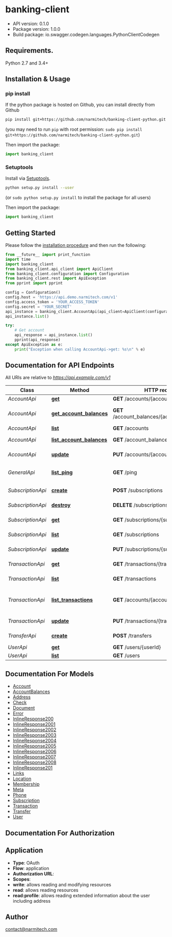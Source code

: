 # banking-client

- API version: 0.1.0
- Package version: 1.0.0
- Build package: io.swagger.codegen.languages.PythonClientCodegen

## Requirements.

Python 2.7 and 3.4+

## Installation & Usage
### pip install

If the python package is hosted on Github, you can install directly from Github

```sh
pip install git+https://github.com/narmitech/banking-client-python.git
```
(you may need to run `pip` with root permission: `sudo pip install git+https://github.com/narmitech/banking-client-python.git`)

Then import the package:
```python
import banking_client
```

### Setuptools

Install via [Setuptools](http://pypi.python.org/pypi/setuptools).

```sh
python setup.py install --user
```
(or `sudo python setup.py install` to install the package for all users)

Then import the package:
```python
import banking_client
```

## Getting Started

Please follow the [installation procedure](#installation--usage) and then run the following:

```python
from __future__ import print_function
import time
import banking_client
from banking_client.api_client import ApiClient
from banking_client.configuration import Configuration
from banking_client.rest import ApiException
from pprint import pprint

config = Configuration()
config.host = 'https://api.demo.narmitech.com/v1'
config.access_token = 'YOUR_ACCESS_TOKEN'
config.secret = 'YOUR_SECRET'
api_instance = banking_client.AccountApi(api_client=ApiClient(configuration=config))
api_instance.list()

try:
    # Get account
    api_response = api_instance.list()
    pprint(api_response)
except ApiException as e:
    print("Exception when calling AccountApi->get: %s\n" % e)

```

## Documentation for API Endpoints

All URIs are relative to *https://api.example.com/v1*

Class | Method | HTTP request | Description
------------ | ------------- | ------------- | -------------
*AccountApi* | [**get**](docs/AccountApi.md#get) | **GET** /accounts/{accountId} | Get account
*AccountApi* | [**get_account_balances**](docs/AccountApi.md#get_account_balances) | **GET** /account_balances/{accountBalancesId} | Get account balances for an account
*AccountApi* | [**list**](docs/AccountApi.md#list) | **GET** /accounts | List accounts
*AccountApi* | [**list_account_balances**](docs/AccountApi.md#list_account_balances) | **GET** /account_balances | List account balances
*AccountApi* | [**update**](docs/AccountApi.md#update) | **PUT** /accounts/{accountId} | Update account
*GeneralApi* | [**list_ping**](docs/GeneralApi.md#list_ping) | **GET** /ping | Server heartbeat operation
*SubscriptionApi* | [**create**](docs/SubscriptionApi.md#create) | **POST** /subscriptions | Create subscription
*SubscriptionApi* | [**destroy**](docs/SubscriptionApi.md#destroy) | **DELETE** /subscriptions/{subscriptionId} | Delete subscription
*SubscriptionApi* | [**get**](docs/SubscriptionApi.md#get) | **GET** /subscriptions/{subscriptionId} | Get subscription
*SubscriptionApi* | [**list**](docs/SubscriptionApi.md#list) | **GET** /subscriptions | List subscriptions
*SubscriptionApi* | [**update**](docs/SubscriptionApi.md#update) | **PUT** /subscriptions/{subscriptionId} | Update subscription
*TransactionApi* | [**get**](docs/TransactionApi.md#get) | **GET** /transactions/{transactionId} | Get transaction
*TransactionApi* | [**list**](docs/TransactionApi.md#list) | **GET** /transactions | List transactions
*TransactionApi* | [**list_transactions**](docs/TransactionApi.md#list_transactions) | **GET** /accounts/{accountId}/transactions | List transactions for an account
*TransactionApi* | [**update**](docs/TransactionApi.md#update) | **PUT** /transactions/{transactionId} | Update transaction
*TransferApi* | [**create**](docs/TransferApi.md#create) | **POST** /transfers | Create a transfer
*UserApi* | [**get**](docs/UserApi.md#get) | **GET** /users/{userId} | Get user
*UserApi* | [**list**](docs/UserApi.md#list) | **GET** /users | List users


## Documentation For Models

 - [Account](docs/Account.md)
 - [AccountBalances](docs/AccountBalances.md)
 - [Address](docs/Address.md)
 - [Check](docs/Check.md)
 - [Document](docs/Document.md)
 - [Error](docs/Error.md)
 - [InlineResponse200](docs/InlineResponse200.md)
 - [InlineResponse2001](docs/InlineResponse2001.md)
 - [InlineResponse2002](docs/InlineResponse2002.md)
 - [InlineResponse2003](docs/InlineResponse2003.md)
 - [InlineResponse2004](docs/InlineResponse2004.md)
 - [InlineResponse2005](docs/InlineResponse2005.md)
 - [InlineResponse2006](docs/InlineResponse2006.md)
 - [InlineResponse2007](docs/InlineResponse2007.md)
 - [InlineResponse2008](docs/InlineResponse2008.md)
 - [InlineResponse201](docs/InlineResponse201.md)
 - [Links](docs/Links.md)
 - [Location](docs/Location.md)
 - [Membership](docs/Membership.md)
 - [Meta](docs/Meta.md)
 - [Phone](docs/Phone.md)
 - [Subscription](docs/Subscription.md)
 - [Transaction](docs/Transaction.md)
 - [Transfer](docs/Transfer.md)
 - [User](docs/User.md)


## Documentation For Authorization


## Application

- **Type**: OAuth
- **Flow**: application
- **Authorization URL**:
- **Scopes**:
 - **write**: allows reading and modifying resources
 - **read**: allows reading resources
 - **read:profile**: allows reading extended information about the user including address


## Author

contact@narmitech.com

